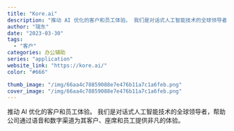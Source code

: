 ```yaml
---
title: "Kore.ai"
description: "推动 AI 优化的客户和员工体验。 我们是对话式人工智能技术的全球领导者，帮助公司通过语音和数字渠道为其客户、座席和员工"
author: "瑞东"
date: "2023-03-30"
tags:
  - "客户"
categories: 办公辅助
series: "application"
website_link: "https://kore.ai/"
color: "#666"

thumb_image: "/img/66aa4c78859088e7e476b11a7c1a6feb.png"
cover_image: "/img/66aa4c78859088e7e476b11a7c1a6feb.png"
---
```


推动 AI 优化的客户和员工体验。 我们是对话式人工智能技术的全球领导者，帮助公司通过语音和数字渠道为其客户、座席和员工提供非凡的体验。 